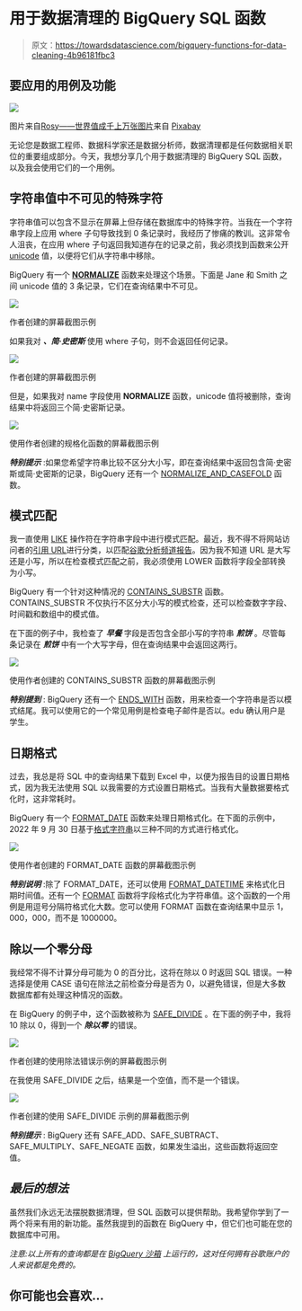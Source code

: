 # 用于数据清理的 BigQuery SQL 函数

> 原文：<https://towardsdatascience.com/bigquery-functions-for-data-cleaning-4b96181fbc3>

## 要应用的用例及功能

![](img/b974042017e49f24c743f39c5e9012fb.png)

图片来自[Rosy——世界值成千上万张图片](https://pixabay.com/users/roszie-6000120/?utm_source=link-attribution&utm_medium=referral&utm_campaign=image&utm_content=7459066)来自 [Pixabay](https://pixabay.com//?utm_source=link-attribution&utm_medium=referral&utm_campaign=image&utm_content=7459066)

无论您是数据工程师、数据科学家还是数据分析师，数据清理都是任何数据相关职位的重要组成部分。今天，我想分享几个用于数据清理的 BigQuery SQL 函数，以及我会使用它们的一个用例。

## 字符串值中不可见的特殊字符

字符串值可以包含不显示在屏幕上但存储在数据库中的特殊字符。当我在一个字符串字段上应用 where 子句导致找到 0 条记录时，我经历了惨痛的教训。这非常令人沮丧，在应用 where 子句返回我知道存在的记录之前，我必须找到函数来公开 [unicode](https://unicode.org/standard/WhatIsUnicode.html) 值，以便将它们从字符串中移除。

BigQuery 有一个 [**NORMALIZE**](https://cloud.google.com/bigquery/docs/reference/standard-sql/string_functions#normalize) 函数来处理这个场景。下面是 Jane 和 Smith 之间 unicode 值的 3 条记录，它们在查询结果中不可见。

![](img/d3f4b27f54d88fa012c3ec526be9ef29.png)

作者创建的屏幕截图示例

如果我对 ***、简·史密斯*** 使用 where 子句，则不会返回任何记录。

![](img/abf2c8c48b90ca3ad8892371218d89c2.png)

作者创建的屏幕截图示例

但是，如果我对 name 字段使用 **NORMALIZE** 函数，unicode 值将被删除，查询结果中将返回三个简·史密斯记录。

![](img/4c4d00f3a8eaff4491901adefe89a189.png)

使用作者创建的规格化函数的屏幕截图示例

***特别提示*** :如果您希望字符串比较不区分大小写，即在查询结果中返回包含简·史密斯或简·史密斯的记录，BigQuery 还有一个 [NORMALIZE_AND_CASEFOLD](https://cloud.google.com/bigquery/docs/reference/standard-sql/string_functions#normalize_and_casefold) 函数。

## 模式匹配

我一直使用 [LIKE](https://www.w3schools.com/sql/sql_like.asp) 操作符在字符串字段中进行模式匹配。最近，我不得不将网站访问者的[引用 URL](https://support.google.com/google-ads/answer/2382957?hl=en)进行分类，以匹配[谷歌分析频道报告](https://www.jellyfish.com/en-us/training/blog/google-analytics-channels-explained)。因为我不知道 URL 是大写还是小写，所以在检查模式匹配之前，我必须使用 LOWER 函数将字段全部转换为小写。

BigQuery 有一个针对这种情况的 [CONTAINS_SUBSTR](https://cloud.google.com/bigquery/docs/reference/standard-sql/string_functions#contains_substr) 函数。CONTAINS_SUBSTR 不仅执行不区分大小写的模式检查，还可以检查数字字段、时间戳和数组中的模式值。

在下面的例子中，我检查了 ***早餐*** 字段是否包含全部小写的字符串 ***煎饼*** 。尽管每条记录在 ***煎饼*** 中有一个大写字母，但在查询结果中会返回这两行。

![](img/75ee44bfba958bfda70b56e547813f6a.png)

使用作者创建的 CONTAINS_SUBSTR 函数的屏幕截图示例

***特别提到*** : BigQuery 还有一个 [ENDS_WITH](https://cloud.google.com/bigquery/docs/reference/standard-sql/string_functions#ends_with) 函数，用来检查一个字符串是否以模式结尾。我可以使用它的一个常见用例是检查电子邮件是否以。edu 确认用户是学生。

## 日期格式

过去，我总是将 SQL 中的查询结果下载到 Excel 中，以便为报告目的设置日期格式，因为我无法使用 SQL 以我需要的方式设置日期格式。当我有大量数据要格式化时，这非常耗时。

BigQuery 有一个 [FORMAT_DATE](https://cloud.google.com/bigquery/docs/reference/standard-sql/date_functions#format_date) 函数来处理日期格式化。在下面的示例中，2022 年 9 月 30 日基于[格式字符串](https://cloud.google.com/bigquery/docs/reference/standard-sql/format-elements#format_elements_date_time)以三种不同的方式进行格式化。

![](img/fe386b40f57f58f44a46e2cc6c813e6a.png)

使用作者创建的 FORMAT_DATE 函数的屏幕截图示例

***特别说明*** :除了 FORMAT_DATE，还可以使用 [FORMAT_DATETIME](https://cloud.google.com/bigquery/docs/reference/standard-sql/functions-and-operators#format_datetime) 来格式化日期时间值。还有一个 [FORMAT](https://cloud.google.com/bigquery/docs/reference/standard-sql/string_functions#format_string) 函数将字段格式化为字符串值。这个函数的一个用例是用逗号分隔符格式化大数。您可以使用 FORMAT 函数在查询结果中显示 1，000，000，而不是 1000000。

## 除以一个零分母

我经常不得不计算分母可能为 0 的百分比，这将在除以 0 时返回 SQL 错误。一种选择是使用 CASE 语句在除法之前检查分母是否为 0，以避免错误，但是大多数数据库都有处理这种情况的函数。

在 BigQuery 的例子中，这个函数被称为 [SAFE_DIVIDE](https://cloud.google.com/bigquery/docs/reference/standard-sql/mathematical_functions#safe_divide) 。在下面的例子中，我将 10 除以 0，得到一个 ***除以零*** 的错误。

![](img/c3325008ed2521ee25ec7f16cc97aa79.png)

作者创建的使用除法错误示例的屏幕截图示例

在我使用 SAFE_DIVIDE 之后，结果是一个空值，而不是一个错误。

![](img/bf2f45aa9100e8bb9b058b83f15e0d27.png)

作者创建的使用 SAFE_DIVIDE 示例的屏幕截图示例

***特别提示*** : BigQuery 还有 SAFE_ADD、SAFE_SUBTRACT、SAFE_MULTIPLY、SAFE_NEGATE 函数，如果发生溢出，这些函数将返回空值。

## ***最后的想法***

虽然我们永远无法摆脱数据清理，但 SQL 函数可以提供帮助。我希望你学到了一两个将来有用的新功能。虽然我提到的函数在 BigQuery 中，但它们也可能在您的数据库中可用。

*注意:以上所有的查询都是在* [*BigQuery 沙箱*](https://cloud.google.com/bigquery/docs/sandbox) *上运行的，这对任何拥有谷歌账户的人来说都是免费的。*

## 你可能也会喜欢…

[](/6-bigquery-sql-functions-every-user-should-know-9ed97b1cf72e)  [](/4-bigquery-sql-shortcuts-that-can-simplify-your-queries-30f94666a046)  [](/how-data-scientists-can-reduce-data-wrangling-time-with-a-data-mart-809eefbe0bc2) 
